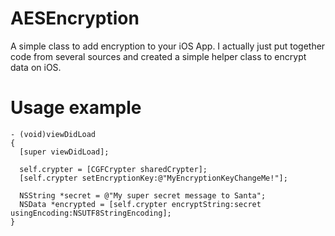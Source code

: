 AESEncryption
=============
A simple class to add encryption to your iOS App. I actually just put together code from several sources
and created a simple helper class to encrypt data on iOS.

Usage example
=============
```
- (void)viewDidLoad
{
  [super viewDidLoad];
  
  self.crypter = [CGFCrypter sharedCrypter];
  [self.crypter setEncryptionKey:@"MyEncryptionKeyChangeMe!"];
  
  NSString *secret = @"My super secret message to Santa";
  NSData *encrypted = [self.crypter encryptString:secret usingEncoding:NSUTF8StringEncoding];
}
```
